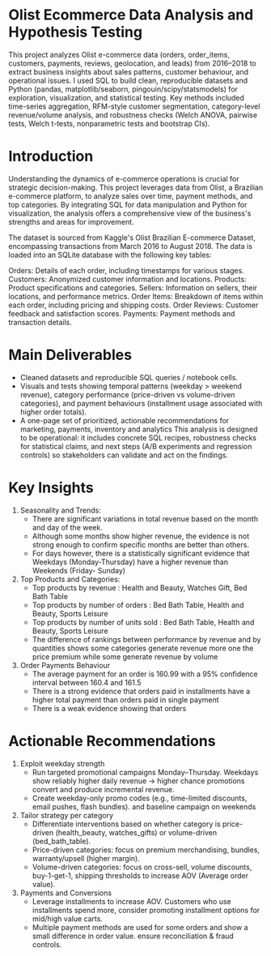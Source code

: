 # Olist Ecommerce Data Analysis and Hypothesis Testing
This project analyzes Olist e-commerce data (orders, order_items, customers, payments, reviews, geolocation, and leads) from 2016–2018 to extract business insights about sales patterns, customer behaviour, and operational issues. I used SQL to build clean, reproducible datasets and Python (pandas, matplotlib/seaborn, pingouin/scipy/statsmodels) for exploration, visualization, and statistical testing. Key methods included time-series aggregation, RFM-style customer segmentation, category-level revenue/volume analysis, and robustness checks (Welch ANOVA, pairwise tests, Welch t-tests, nonparametric tests and bootstrap CIs).

# Introduction
Understanding the dynamics of e-commerce operations is crucial for strategic decision-making. This project leverages data from Olist, a Brazilian e-commerce platform, to analyze sales over time, payment methods, and top categories. By integrating SQL for data manipulation and Python for visualization, the analysis offers a comprehensive view of the business's strengths and areas for improvement.

The dataset is sourced from Kaggle's Olist Brazilian E-commerce Dataset, encompassing transactions from March 2016 to August 2018. The data is loaded into an SQLite database with the following key tables:

Orders: Details of each order, including timestamps for various stages.
Customers: Anonymized customer information and locations.
Products: Product specifications and categories.
Sellers: Information on sellers, their locations, and performance metrics.
Order Items: Breakdown of items within each order, including pricing and shipping costs.
Order Reviews: Customer feedback and satisfaction scores.
Payments: Payment methods and transaction details.

# Main Deliverables
- Cleaned datasets and reproducible SQL queries / notebook cells.
- Visuals and tests showing temporal patterns (weekday > weekend revenue), category performance (price-driven vs volume-driven categories), and payment behaviours (installment usage associated with higher order totals).
- A one-page set of prioritized, actionable recommendations for marketing, payments, inventory and analytics
This analysis is designed to be operational: it includes concrete SQL recipes, robustness checks for statistical claims, and next steps (A/B experiments and regression controls) so stakeholders can validate and act on the findings.

# Key Insights 
1. Seasonality and Trends:
    - There are significant variations in total revenue based on the month and day of the week.
    - Although some months show higher revenue, the evidence is not strong enough to confirm specific months are better than others.
    - For days however, there is a statistically significant evidence that Weekdays (Monday-Thursday) have a higher revenue than Weekends (Friday- Sunday)
2. Top Products and Categories:
    - Top products by revenue : Health and Beauty, Watches Gift, Bed Bath Table
    - Top products by number of orders : Bed Bath Table, Health and Beauty, Sports Leisure
    - Top products by number of units sold : Bed Bath Table, Health and Beauty, Sports Leisure
    - The difference of rankings between performance by revenue and by quantities shows some categories generate revenue more one the price premium while some generate revenue by volume 
3. Order Payments Behaviour
    - The average payment for an order is 160.99 with a 95% confidence interval between 160.4 and 161.5
    - There is a strong evidence that orders paid in installments have a higher total payment than orders paid in single payment
    - There is a weak evidence showing that orders

# Actionable Recommendations
1. Exploit weekday strength
    - Run targeted promotional campaigns Monday–Thursday. Weekdays show reliably higher daily revenue → higher chance promotions convert and produce incremental revenue.
    - Create weekday-only promo codes (e.g., time-limited discounts, email pushes, flash bundles). and baseline campaign on weekends
2. Tailor strategy per category
    - Differentiate interventions based on whether category is price-driven (health_beauty, watches_gifts) or volume-driven (bed_bath_table).
    - Price-driven categories: focus on premium merchandising, bundles, warranty/upsell (higher margin).
    - Volume-driven categories: focus on cross-sell, volume discounts, buy-1-get-1, shipping thresholds to increase AOV (Average order value).
3. Payments and Conversions 
    - Leverage installments to increase AOV. Customers who use installments spend more, consider promoting installment options for mid/high value carts.
    - Multiple payment methods are used for some orders and show a small difference in order value. ensure reconciliation & fraud controls.
